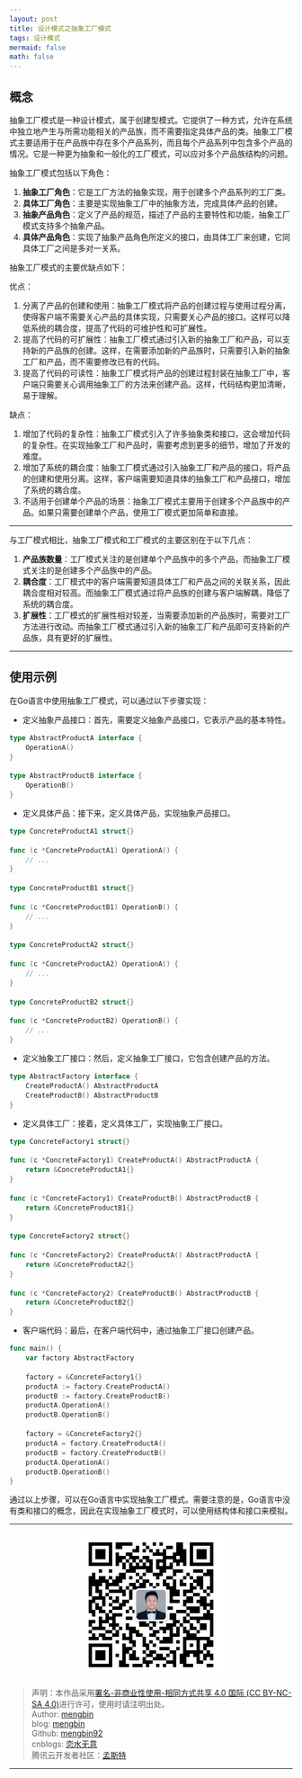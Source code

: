 ```yaml
---
layout: post
title: 设计模式之抽象工厂模式
tags: 设计模式
mermaid: false
math: false
---  
```


## 概念

抽象工厂模式是一种设计模式，属于创建型模式。它提供了一种方式，允许在系统中独立地产生与所需功能相关的产品族，而不需要指定具体产品的类。抽象工厂模式主要适用于在产品族中存在多个产品系列，而且每个产品系列中包含多个产品的情况。它是一种更为抽象和一般化的工厂模式，可以应对多个产品族结构的问题。

抽象工厂模式包括以下角色：

1. **抽象工厂角色**：它是工厂方法的抽象实现，用于创建多个产品系列的工厂类。
2. **具体工厂角色**：主要是实现抽象工厂中的抽象方法，完成具体产品的创建。
3. **抽象产品角色**：定义了产品的规范，描述了产品的主要特性和功能，抽象工厂模式支持多个抽象产品。
4. **具体产品角色**：实现了抽象产品角色所定义的接口，由具体工厂来创建，它同具体工厂之间是多对一关系。

抽象工厂模式的主要优缺点如下：

优点：

1. 分离了产品的创建和使用：抽象工厂模式将产品的创建过程与使用过程分离，使得客户端不需要关心产品的具体实现，只需要关心产品的接口。这样可以降低系统的耦合度，提高了代码的可维护性和可扩展性。
2. 提高了代码的可扩展性：抽象工厂模式通过引入新的抽象工厂和产品，可以支持新的产品族的创建。这样，在需要添加新的产品族时，只需要引入新的抽象工厂和产品，而不需要修改已有的代码。
3. 提高了代码的可读性：抽象工厂模式将产品的创建过程封装在抽象工厂中，客户端只需要关心调用抽象工厂的方法来创建产品。这样，代码结构更加清晰，易于理解。

缺点：

1. 增加了代码的复杂性：抽象工厂模式引入了许多抽象类和接口，这会增加代码的复杂性。在实现抽象工厂和产品时，需要考虑到更多的细节，增加了开发的难度。
2. 增加了系统的耦合度：抽象工厂模式通过引入抽象工厂和产品的接口，将产品的创建和使用分离。这样，客户端需要知道具体的抽象工厂和产品接口，增加了系统的耦合度。
3. 不适用于创建单个产品的场景：抽象工厂模式主要用于创建多个产品族中的产品。如果只需要创建单个产品，使用工厂模式更加简单和直接。

---

与工厂模式相比，抽象工厂模式和工厂模式的主要区别在于以下几点：  

1. **产品族数量**：工厂模式关注的是创建单个产品族中的多个产品，而抽象工厂模式关注的是创建多个产品族中的产品。
2. **耦合度**：工厂模式中的客户端需要知道具体工厂和产品之间的关联关系，因此耦合度相对较高。而抽象工厂模式通过将产品族的创建与客户端解耦，降低了系统的耦合度。
3. **扩展性**：工厂模式的扩展性相对较差，当需要添加新的产品族时，需要对工厂方法进行改动。而抽象工厂模式通过引入新的抽象工厂和产品即可支持新的产品族，具有更好的扩展性。

---

## 使用示例

在Go语言中使用抽象工厂模式，可以通过以下步骤实现：

- 定义抽象产品接口：首先，需要定义抽象产品接口，它表示产品的基本特性。

```go
type AbstractProductA interface {
    OperationA()
}

type AbstractProductB interface {
    OperationB()
}
```

- 定义具体产品：接下来，定义具体产品，实现抽象产品接口。

```go
type ConcreteProductA1 struct{}

func (c *ConcreteProductA1) OperationA() {
    // ...
}

type ConcreteProductB1 struct{}

func (c *ConcreteProductB1) OperationB() {
    // ...
}

type ConcreteProductA2 struct{}

func (c *ConcreteProductA2) OperationA() {
    // ...
}

type ConcreteProductB2 struct{}

func (c *ConcreteProductB2) OperationB() {
    // ...
}
```

- 定义抽象工厂接口：然后，定义抽象工厂接口，它包含创建产品的方法。

```go
type AbstractFactory interface {
    CreateProductA() AbstractProductA
    CreateProductB() AbstractProductB
}
```

- 定义具体工厂：接着，定义具体工厂，实现抽象工厂接口。

```go
type ConcreteFactory1 struct{}

func (c *ConcreteFactory1) CreateProductA() AbstractProductA {
    return &ConcreteProductA1{}
}

func (c *ConcreteFactory1) CreateProductB() AbstractProductB {
    return &ConcreteProductB1{}
}

type ConcreteFactory2 struct{}

func (c *ConcreteFactory2) CreateProductA() AbstractProductA {
    return &ConcreteProductA2{}
}

func (c *ConcreteFactory2) CreateProductB() AbstractProductB {
    return &ConcreteProductB2{}
}
```

- 客户端代码：最后，在客户端代码中，通过抽象工厂接口创建产品。

```go
func main() {
    var factory AbstractFactory

    factory = &ConcreteFactory1{}
    productA := factory.CreateProductA()
    productB := factory.CreateProductB()
    productA.OperationA()
    productB.OperationB()

    factory = &ConcreteFactory2{}
    productA = factory.CreateProductA()
    productB = factory.CreateProductB()
    productA.OperationA()
    productB.OperationB()
}
```

通过以上步骤，可以在Go语言中实现抽象工厂模式。需要注意的是，Go语言中没有类和接口的概念，因此在实现抽象工厂模式时，可以使用结构体和接口来模拟。

---

<div align="center">
  <img src="../img/qrcode_wechat.jpg" alt="孟斯特">
</div>

> 声明：本作品采用[署名-非商业性使用-相同方式共享 4.0 国际 (CC BY-NC-SA 4.0)](https://creativecommons.org/licenses/by-nc-sa/4.0/deed.zh)进行许可，使用时请注明出处。  
> Author: [mengbin](mengbin1992@outlook.com)  
> blog: [mengbin](https://mengbin.top)  
> Github: [mengbin92](https://mengbin92.github.io/)  
> cnblogs: [恋水无意](https://www.cnblogs.com/lianshuiwuyi/)  
> 腾讯云开发者社区：[孟斯特](https://cloud.tencent.com/developer/user/6649301)  

---
